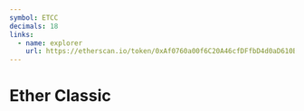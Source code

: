 ```yaml
---
symbol: ETCC
decimals: 18
links:
  - name: explorer
    url: https://etherscan.io/token/0xAf0760a00f6C20A46cfDFfbD4d0aD610BB59ac81
---
```


# Ether Classic
